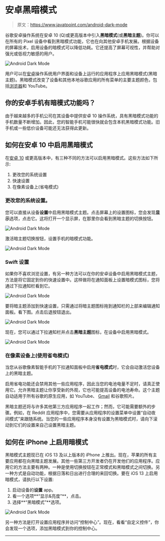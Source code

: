 # 安卓黑暗模式

> 原文：<https://www.javatpoint.com/android-dark-mode>

谷歌安卓操作系统在安卓 10 (Q)或更高版本中引入**黑暗模式**(或**黑暗主题**)。你可以在所有的 Pixel 设备中看到黑暗模式功能，它也在向其他安卓手机发展。根据设备的屏幕技术，启用设备的暗模式可以降低功耗。它还提高了屏幕可视性，并帮助对强光或低视力敏感的用户。

![Android Dark Mode](img/2f92f52b7bb5d02c5d7f381d98f8e043.png)

用户可以在[安卓](https://www.javatpoint.com/android-tutorial)操作系统用户界面和设备上运行的应用程序上应用黑暗模式(黑暗主题)。黑暗模式改变了设备和其他本地谷歌应用的所有菜单的主要主题颜色，包括[浏览器](https://www.javatpoint.com/google-chrome)和 YouTube。

## 你的安卓手机有暗模式功能吗？

由于越来越多的手机公司在其设备中提供安卓 10 操作系统，具有黑暗模式功能的手机数量不断增加。因此，您的智能手机可能很快就会包含本机黑暗模式功能。旧手机或一些低价设备可能还无法获得此更新。

## 如何在安卓 10 中启用黑暗模式

在[安卓 10](https://www.javatpoint.com/android-10) 或更高版本中，有三种不同的方法可以启用黑暗模式。这些方法如下所示:

1.  更改您的系统设置
2.  快速设置
3.  在像素设备上(省电模式)

### 更改您的系统设置。

您可以直接从设备**设置**中启用黑暗模式主题。点击屏幕上的设置图标，您会发现**显示**选项，点击它。这将打开一个显示屏，在那里你会看到黑暗主题的切换按钮。

![Android Dark Mode](img/1e23e1754e88c308b2c03c425e4c57bc.png)

激活暗主题切换按钮，设置手机的暗模式功能。

![Android Dark Mode](img/3aef96d5cd66196153aa17b3090940ef.png)

### Swift 设置

如果你不喜欢浏览设置，有另一种方法可以在你的安卓设备中启用黑暗模式主题，方法是将它固定到你的快速设置中。这样做将在通知面板上设置暗模式图标，您将通过下拉通知栏看到它。

![Android Dark Mode](img/cbf8ea63f64da0f2e197796d6b2b51b5.png)

要将暗主题添加到快速设置，只需通过将暗主题图标拖到通知栏的上部来编辑通知面板。看下图。点击后退按钮退出。

![Android Dark Mode](img/c6c1a2d7c95ac349e1e586fca2186b6d.png)

现在，您可以通过下拉通知栏并点击**黑暗主题**图标，在设备中启用黑暗模式。

![Android Dark Mode](img/876d86942102aa8e79324f0ed090bdad.png)

### 在像素设备上(使用省电模式)

当您从谷歌像素智能手机的下拉通知面板中启用**省电模式**时，它会自动激活您设备上的黑暗主题。

启用省电功能还会禁用其他一些应用程序，因此当您的电池电量不足时，请真正使用它。允许黑暗主题让你享受新的外观，它也可能提高设备的电池寿命。这个主题自动适用于所有谷歌的原生应用，如 YouTube、 [Gmail](https://www.javatpoint.com/gmail) 和谷歌照片。

黑暗主题还将与许多其他第三方应用程序一起工作；然而，它可能需要额外的步骤。例如，在 Reddit 应用程序中，您需要从应用程序的设置菜单中设置“自动夜间模式”来跟随系统。当您的一些应用程序本身没有设置为黑暗模式时，请向下滚动到它们的设置来自己设置黑暗主题。

## 如何在 iPhone 上启用暗模式

黑暗模式主题现已在 iOS 13 及以上版本的 iPhone 上推出。现在，苹果的所有主要应用都在向黑暗主题发展。其他一些第三方开发者仍在开发他们的应用程序。应用它的方法主要有两种。一种是使用切换按钮在正常模式和黑暗模式之间切换。另一种方式是自动功能，根据日落和日出进行合理的来回切换。要在 iOS 13 上启用暗模式，请执行以下设置:

1.  启动设备的**设置** app。
2.  看一个选项**“显示&亮度”**，点击。
3.  选择**“黑暗模式”**选项。

![Android Dark Mode](img/aedea12b9690fa46c9a76bb81c314455.png)

另一种方法是打开设置应用程序并访问“控制中心”。现在，看看“自定义控件”，你会发现一个选项，添加黑暗模式到你的控制中心。

* * *